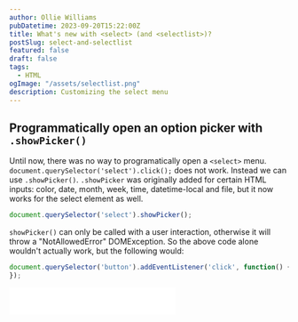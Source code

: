 ```yaml
---
author: Ollie Williams
pubDatetime: 2023-09-20T15:22:00Z
title: What's new with <select> (and <selectlist>)?
postSlug: select-and-selectlist
featured: false
draft: false
tags:
  - HTML
ogImage: "/assets/selectlist.png"
description: Customizing the select menu 
---
```


## Programmatically open an option picker with `.showPicker()`
Until now, there was no way to programatically open a `<select>` menu. `document.querySelector('select').click();` does not work. Instead we can use `.showPicker()`. `.showPicker` was originally added for certain HTML inputs: color, date, month, week, time, datetime-local and file, but it now works for the select element as well. 

```js
document.querySelector('select').showPicker();
```

`showPicker()` can only be called with a user interaction, otherwise it will throw a "NotAllowedError" DOMException. So the above code alone wouldn't actually work, but the following would:

```js
document.querySelector('button').addEventListener('click', function() { document.querySelector('select').showPicker();
});
```

<iframe style="height: 48px;" src="/iframes/picker.html" frameborder="0"> 

### Usage within iframes
Using `.showPicker()` on a select element will only work in same-origin iframes. If called in a cross-origin iframe it will throw a "SecurityError" DOMException.

### Feature detection

```js
if ("showPicker" in HTMLSelectElement.prototype) {
  // showPicker() is supported.
}
```

### Browser support
This feature is supported in Chrome 119. [Firefox](https://github.com/mozilla/standards-positions/issues/886) and [Safari](https://github.com/WebKit/standards-positions/issues/258) have expressed a positive position on the standard. 

## Using horizontal rules in a `<select>`

It's sometimes useful to group options with a select menu. We can now use a `<hr>` element to add a simple horizontal line to visually divide different options.

```html
<select name="" id="">
  <option value="apple">Apple</option>
  <option value="mango">Mango</option>
  <hr/>
  <option value="carrot">Carrot</option>
  <option value="beetroot">Beetroot</option>
</select>
```

<p class="codepen" data-height="300" data-default-tab="result" data-slug-hash="VwqrNQK" data-user="cssgrid" style="height: 300px; box-sizing: border-box; display: flex; align-items: center; justify-content: center; border: 2px solid; margin: 1em 0; padding: 1em;">
  <span>See the Pen <a href="https://codepen.io/cssgrid/pen/VwqrNQK">
  Horizontal rule in select </a> by Ollie Williams (<a href="https://codepen.io/cssgrid">@cssgrid</a>)
  on <a href="https://codepen.io">CodePen</a>.</span>
</p>
<script async src="https://cpwebassets.codepen.io/assets/embed/ei.js"></script>

This feature is currently supported in Safari 17 and Chrome 118.

You might want to further customize a `<select>`. For that we need a whole new element: `<selectlist>`.

## `<selectlist>`
**There are currently no up-to-date docs about this new API**

In the 2023 [State of CSS survey](https://2023.stateofcss.com/en-US/usage/#css_pain_points), styling form elements was voted as one of the worst pain points for developers. According to a [survey](https://www.gwhitworth.com/posts/2019/form-controls-components/) by Greg Whitworth, styling select elements is the form control that gives developers the most frustration.

![](/assets/form-controls-graph.avif)

"While it’s relatively easy to style the appearance of the button part of a <select> (the thing you see in the page when the popup is closed), it’s almost impossible to style the options (the thing you see when the popup is open), let alone add more content within the popup. As a result, design systems and component libraries have been rolling out their own selects, made from scratch using custom HTML markup, CSS, and often a lot of JavaScript, in order to have something that integrates nicely with the other components. Unfortunately, doing so correctly with the right accessibility semantics, keyboard support, and popup positioning is not easy." - [Patrick Brosset, CSS Tricks](https://css-tricks.com/the-selectmenu-element/)

The new selectlist HTML element is a more customisable alternative to the select element. 
After a name change and some API changes, it looks like its finally on its way to being stable.

Here are some demos from the Microsoft Edge team https://microsoftedge.github.io/Demos/selectlist/

[Una CodePen examples](https://codepen.io/collection/QWeLGB/3b329b601dae2f8ebbbc2711f2564d55?grid_type=grid&cursor=eyJwYWdlIjoxfQ==)